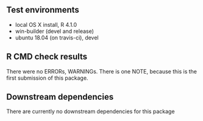 ## Test environments
* local OS X install, R 4.1.0
* win-builder (devel and release)
* ubuntu 18.04 (on travis-ci), devel

## R CMD check results
There were no ERRORs, WARNINGs.  There is one NOTE, because this is the first submission of this package.

## Downstream dependencies
There are currently no downstream dependencies for this package